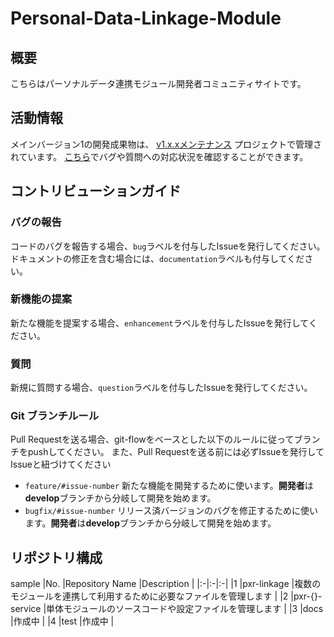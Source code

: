 # Personal-Data-Linkage-Module

## 概要
こちらはパーソナルデータ連携モジュール開発者コミュニティサイトです。

## 活動情報
メインバージョン1の開発成果物は、
[v1.x.xメンテナンス](https://github.com/orgs/Personal-Data-Linkage-Module/projects/1)
プロジェクトで管理されています。
[こちら](https://github.com/orgs/Personal-Data-Linkage-Module/projects/1)でバグや質問への対応状況を確認することができます。

## コントリビューションガイド
### バグの報告
コードのバグを報告する場合、`bug`ラベルを付与したIssueを発行してください。ドキュメントの修正を含む場合には、`documentation`ラベルも付与してください。

### 新機能の提案
新たな機能を提案する場合、`enhancement`ラベルを付与したIssueを発行してください。

### 質問
新規に質問する場合、`question`ラベルを付与したIssueを発行してください。

### Git ブランチルール
Pull Requestを送る場合、git-flowをベースとした以下のルールに従ってブランチをpushしてください。
また、Pull Requestを送る前には必ずIssueを発行してIssueと紐づけてください

* `feature/#issue-number` 新たな機能を開発するために使います。**開発者**は**develop**ブランチから分岐して開発を始めます。
* `bugfix/#issue-number` リリース済バージョンのバグを修正するために使います。**開発者**は**develop**ブランチから分岐して開発を始めます。

## リポジトリ構成

sample
|No. |Repository Name |Description |
|:-|:-|:-|
|1 |pxr-linkage |複数のモジュールを連携して利用するために必要なファイルを管理します |
|2 |pxr-{}-service |単体モジュールのソースコードや設定ファイルを管理します |
|3 |docs |作成中 |
|4 |test |作成中 |



<!--

**Here are some ideas to get you started:**

🙋‍♀️ A short introduction - what is your organization all about?
🌈 Contribution guidelines - how can the community get involved?
👩‍💻 Useful resources - where can the community find your docs? Is there anything else the community should know?
🍿 Fun facts - what does your team eat for breakfast?
🧙 Remember, you can do mighty things with the power of [Markdown](https://docs.github.com/github/writing-on-github/getting-started-with-writing-and-formatting-on-github/basic-writing-and-formatting-syntax)
-->
